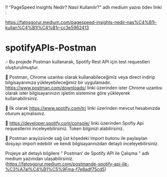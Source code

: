 ‼️ "PageSpeed Insights Nedir? Nasıl Kullanılır?" adlı medium yazısı ödev linki : 

https://fatosgorur.medium.com/pagespeed-insights-nedir-nas%C4%B1l-kullan%C4%B1l%C4%B1r-cc3e5962413

# spotifyAPIs-Postman

🎶 Bu projede Postman kullanarak, Spotify Rest API için test requestleri oluşturulmuştur.

🔸 Postman, Chrome uzantısı olarak kullanabileceğimiz veya direct indirip bilgisayarımıza yükleyebileceğimiz bir uygulamadır. https://www.postman.com/downloads/ linki üzerinden  ister Chrome uzantısı olarak ister bilgisayarınızın işletim sistemine göre yükleyerek kullanabilirsiniz.

🔸 İlk olarak https://www.spotify.com/tr/ linki üzerinden mevcut hesabınızda oturum açmalısınız.

🔸 https://developer.spotify.com/console/ linki üzerinden  Spofiy Api requestlerini inceleyebilirsiniz. Token bilginizi alabilirsiniz.

🔸 Postman arayüzünde sağ üst köşedeki Import butonu ile paylaşılan dosyayı import edebilir ve kendi bilgisayarınızdan detaylı inceleyebilirsiniz. 

Projeye ait detaylı bilgilere " Postman’ de Spotify API ile Çalışma " adlı medium yazımdan ulaşabilirsiniz. (https://fatosgorur.medium.com/postmande-spotify-api-ile-%C3%A7al%C4%B1%C5%9Fma-f7e8adf75cd5)




